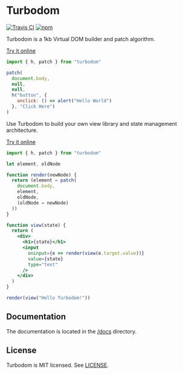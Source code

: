 # Turbodom
[![Travis CI](https://img.shields.io/travis/turbodom/turbodom/master.svg)](https://travis-ci.org/turbodom/turbodom)
[![npm](https://img.shields.io/npm/v/turbodom.svg?colorB=531b93)](https://www.npmjs.org/package/turbodom)

Turbodom is a 1kb Virtual DOM builder and patch algorithm.

[Try it online](https://codepen.io/turbodom/pen/QvogzJ?editors=0010)

```js
import { h, patch } from "turbodom"

patch(
  document.body,
  null,
  null,
  h("button", {
    onclick: () => alert("Hello World")
  }, "Click Here")
)
```

Use Turbodom to build your own view library and state management architecture.

[Try it online](https://codepen.io/turbodom/pen/BRbJpG?editors=0010)

```jsx
import { h, patch } from "turbodom"

let element, oldNode

function render(newNode) {
  return (element = patch(
    document.body,
    element,
    oldNode,
    (oldNode = newNode)
  ))
}

function view(state) {
  return (
    <div>
      <h1>{state}</h1>
      <input
        oninput={e => render(view(e.target.value))}
        value={state}
        type="text"
      />
    </div>
  )
}

render(view("Hello Turbodom!"))
```

## Documentation

The documentation is located in the [/docs](/docs) directory.

## License

Turbodom is MIT licensed. See [LICENSE](/LICENSE.md).
